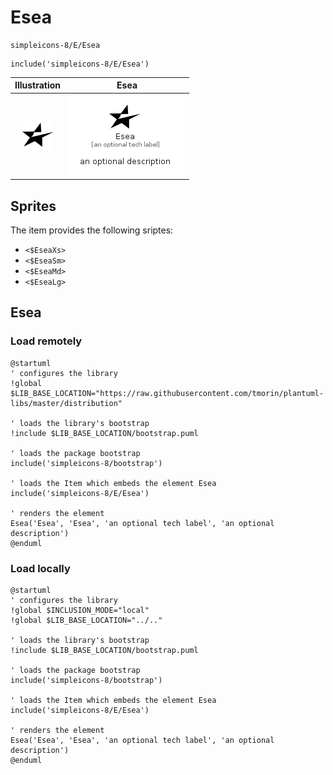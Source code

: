# Esea


```text
simpleicons-8/E/Esea
```

```text
include('simpleicons-8/E/Esea')
```



| Illustration | Esea |
| :---: | :---: |
| ![illustration for Illustration](../../simpleicons-8/E/Esea.png) | ![illustration for Esea](../../simpleicons-8/E/Esea.Local.png) |



## Sprites
The item provides the following sriptes:

- `<$EseaXs>`
- `<$EseaSm>`
- `<$EseaMd>`
- `<$EseaLg>`





## Esea

### Load remotely
```plantuml
@startuml
' configures the library
!global $LIB_BASE_LOCATION="https://raw.githubusercontent.com/tmorin/plantuml-libs/master/distribution"

' loads the library's bootstrap
!include $LIB_BASE_LOCATION/bootstrap.puml

' loads the package bootstrap
include('simpleicons-8/bootstrap')

' loads the Item which embeds the element Esea
include('simpleicons-8/E/Esea')

' renders the element
Esea('Esea', 'Esea', 'an optional tech label', 'an optional description')
@enduml
```

### Load locally
```plantuml
@startuml
' configures the library
!global $INCLUSION_MODE="local"
!global $LIB_BASE_LOCATION="../.."

' loads the library's bootstrap
!include $LIB_BASE_LOCATION/bootstrap.puml

' loads the package bootstrap
include('simpleicons-8/bootstrap')

' loads the Item which embeds the element Esea
include('simpleicons-8/E/Esea')

' renders the element
Esea('Esea', 'Esea', 'an optional tech label', 'an optional description')
@enduml
```

